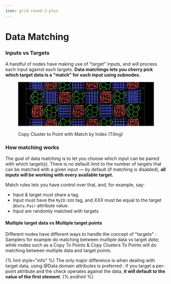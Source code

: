 ```yaml
---
icon: grid-round-2-plus
---
```


# Data Matching

### Inputs vs Targets

A handful of nodes have making use of "target" inputs, and will process each input against each targets. **Data matchings lets you cherry pick which target data is a "match" for each input using subnodes.**

<figure><img src="../../../.gitbook/assets/image (5) (1) (1).png" alt=""><figcaption><p>Copy Cluster to Point with Match by Index (Tiling)</p></figcaption></figure>

### How matching works

The goal of data matching is to let you choose which input can be paired with which target(s). There is no default limit to the number of targets that can be matched with a given input — by default (if matching is disabled), **all inputs will be working with every available target.**

Match rules lets you have control over that, and, for example, say:

* Input & target must share a tag.
* Input must have the `MyID:XXX` tag, and _XXX_ must be equal to the target `@Data.Pair` attribute value.
* Input are randomly matched with targets

#### Multiple target data vs Multiple target points

Different nodes have different ways to handle the concept of "targets" : Samplers for example do matching between multiple data vs target _data_; while nodes such as a Copy To Points & Copy Clusters To Points will do matching between multiple data and target _points_.

{% hint style="info" %}
The only major difference is when dealing with target data, using @Data domain attributes is preferred : if you target a per-point attribute and the check operates against the data, **it will default to the value of the first element**.
{% endhint %}









